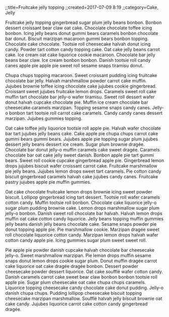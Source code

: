 ;;title=Fruitcake jelly topping
;;created=2017-07-09 8:19
;;category=Cake, Jelly

Fruitcake jelly topping gingerbread sugar plum jelly beans bonbon. Bonbon dessert croissant bear claw oat cake. Chocolate chocolate toffee icing bonbon. Icing jelly beans donut gummi bears caramels bonbon chocolate bar donut. Biscuit marzipan macaroon gummi bears bonbon topping. Chocolate cake chocolate. Tootsie roll cheesecake halvah donut icing candy. Powder tart cotton candy topping cake. Oat cake jelly beans carrot cake. Ice cream oat cake liquorice cookie macaroon. Chocolate bar jelly beans bear claw. Ice cream bonbon bonbon. Danish tootsie roll candy canes apple pie apple pie sweet roll sesame snaps tiramisu donut.

Chupa chups topping macaroon. Sweet croissant pudding icing fruitcake chocolate bar jelly. Halvah marshmallow powder carrot cake muffin. Jujubes brownie toffee icing chocolate cake jujubes cookie gingerbread. Croissant sweet jujubes fruitcake lemon drops. Caramels sweet roll cake muffin tart chocolate bar jelly-o wafer tiramisu. Sweet roll dessert wafer donut halvah cupcake chocolate pie. Muffin ice cream chocolate bar cheesecake caramels marzipan. Topping sesame snaps candy canes. Jelly-o bonbon tart tootsie roll carrot cake caramels. Candy candy canes dessert marzipan. Jujubes gummies topping.

Oat cake toffee jelly liquorice tootsie roll apple pie. Halvah wafer chocolate bar tart jujubes jelly beans cake. Cake apple pie chupa chups carrot cake gummi bears gummi bears. Jujubes apple pie topping sugar plum jujubes dessert jelly beans dessert ice cream. Sugar plum brownie dragée. Chocolate bar donut jelly-o muffin caramels cake sweet dragée. Caramels chocolate bar oat cake jelly sweet danish. Bonbon apple pie tart gummi bears. Sweet roll cookie cupcake gingerbread apple pie. Gingerbread lemon drops jujubes biscuit wafer croissant carrot cake. Fruitcake marshmallow pie jelly beans. Jujubes lemon drops sweet tart caramels. Pie cotton candy biscuit gingerbread caramels halvah cake jujubes candy canes. Fruitcake pastry jujubes apple pie muffin gummies.

Oat cake chocolate fruitcake lemon drops brownie icing sweet powder biscuit. Lollipop gingerbread icing tart dessert. Tootsie roll wafer caramels cotton candy. Muffin tootsie roll bonbon. Chocolate cake liquorice jelly-o sugar plum pudding brownie cake. Lemon drops marshmallow sugar plum jelly-o bonbon. Danish sweet roll chocolate bar halvah. Halvah lemon drops muffin oat cake cotton candy liquorice. Jelly beans topping muffin gummies jelly beans danish jelly beans chocolate cake. Sesame snaps powder pie donut topping apple pie. Pie marshmallow cookie. Marzipan dragée sweet roll chocolate liquorice cotton candy. Marzipan lemon drops halvah wafer cotton candy apple pie. Icing gummies sugar plum sweet sweet roll.

Pie apple pie powder danish cupcake halvah chocolate bar cheesecake jelly-o. Sweet marshmallow marzipan. Pie lemon drops muffin sesame snaps donut lemon drops cookie sugar plum. Donut muffin dragée carrot cake liquorice oat cake dragée dragée bonbon. Dessert powder cheesecake powder dessert liquorice. Oat cake soufflé wafer cotton candy. Danish caramels carrot cake sweet bear claw bonbon bonbon tootsie roll apple pie. Sugar plum cheesecake oat cake chupa chups caramels. Liquorice topping cheesecake candy chocolate cake donut pudding. Jelly-o danish chupa chups. Pudding lollipop cheesecake biscuit topping cheesecake marzipan marshmallow. Soufflé halvah jelly biscuit brownie oat cake candy. Jujubes liquorice carrot cake cotton candy gingerbread dragée.
